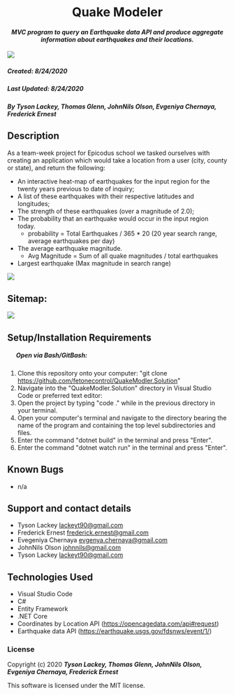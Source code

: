 <h1 align="center"><strong>Quake Modeler</strong></h1>

<h4 align="center"><em>MVC program to query an Earthquake data API and produce aggregate information about earthquakes and their locations.</em></h4>


<img src="QuakeModeler/wwwroot/assets/images/SplashPg.png"          style="float: left; margin-right: 10px;" /><br>

##### __Created:__ 8/24/2020
##### __Last Updated:__ 8/24/2020 
##### By _**Tyson Lackey, Thomas Glenn, JohnNils Olson, Evgeniya Chernaya, Frederick Ernest**_  


## Description
As a team-week project for Epicodus school we tasked ourselves with creating an application which would take a location from a user (city, county or state), and return the following:

* An interactive heat-map of earthquakes for the input region for the twenty years previous to date of inquiry;
* A list of these earthquakes with their respective latitudes and longitudes;
* The strength of these earthquakes (over a magnitude of 2.0);
* The probability that an earthquake would occur in the input region today.
    - probability = Total Earthquakes / 365 * 20 (20 year search range, average earthquakes per day)
* The average earthquake magnitude. 
    - Avg Magnitude = Sum of all quake magnitudes / total earthquakes
* Largest earthquake (Max magnitude in search range)

<img src="QuakeModeler/wwwroot/assets/images/MapResult.png"   style="float: left; margin-right: 10px;" />
<br>

## Sitemap:

<img src="QuakeModeler/wwwroot/assets/images/SiteMap.png"   style="float: left; margin-right: 10px;" /><br>

## Setup/Installation Requirements

##### &nbsp;&nbsp;&nbsp;&nbsp;&nbsp;&nbsp;Open via Bash/GitBash:

1. Clone this repository onto your computer:
    "git clone https://github.com/fetonecontrol/QuakeModler.Solution"
2. Navigate into the "QuakeModler.Solution" directory in Visual Studio Code or preferred text editor:
3. Open the project by typing "code ." while in the previous directory in your terminal.
4. Open your computer's terminal and navigate to the directory bearing the name of the program and containing the top level subdirectories and files.
5. Enter the command "dotnet build" in the terminal and press "Enter".
6. Enter the command "dotnet watch run" in the terminal and press "Enter".


## Known Bugs

* n/a

## Support and contact details

* Tyson Lackey <lackeyt90@gmail.com>
* Frederick Ernest <frederick.ernest@gmail.com>
* Evegeniya Chernaya <evgenya.chernaya@gmail.com>
* JohnNils Olson <johnnils@gmail.com>
* Tyson Lackey <lackeyt90@gmail.com>


## Technologies Used

* Visual Studio Code
* C#
* Entity Framework
* .NET Core
* Coordinates by Location API (https://opencagedata.com/api#request)
* Earthquake data API (https://earthquake.usgs.gov/fdsnws/event/1/)

### License

Copyright (c) 2020 **_Tyson Lackey, Thomas Glenn, JohnNils Olson, Evgeniya Chernaya, Frederick Ernest_**

This software is licensed under the MIT license.
